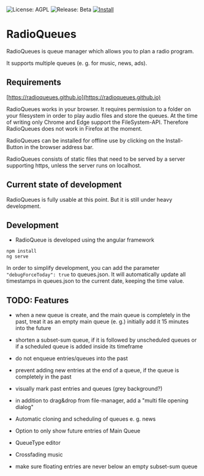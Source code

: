 ![License: AGPL](https://img.shields.io/github/license/radioqueues/radioqueues) ![Release: Beta](https://img.shields.io/badge/Release-Beta-blue) [![Install](https://img.shields.io/badge/Install-green)](https://radioqueues.github.io)


# RadioQueues

RadioQueues is queue manager which allows you to plan a radio program.

It supports multiple queues (e. g. for music, news, ads).

## Requirements

[https://radioqueues.github.io](https://radioqueues.github.io)

RadioQueues works in your browser. It requires permission to a folder on your filesystem in order to play audio files and store the queues. At the time of writing only Chrome and Edge support the FileSystem-API. Therefore RadioQueues does not work in Firefox at the moment.

RadioQueues can be installed for offline use by clicking on the Install-Button in the browser address bar.


RadioQueues consists of static files that need to be served by a server supporting https, unless the server runs on localhost.

## Current state of development

RadioQueues is fully usable at this point. But it is still under heavy development.

## Development

- RadioQueue is developed using the angular framework

~~~~
npm install
ng serve
~~~~

In order to simplify development, you can add the parameter `"debugForceToday": true` to queues.json. It will automatically update all timestamps in queues.json to the current date, keeping the time value.


## TODO: Features

- when a new queue is create, and the main queue is completely in the past, treat it as an empty main queue (e. g.) initially add it 15 minutes into the future

- shorten a subset-sum queue, if it is followed by unscheduled queues or if a scheduled queue is added inside its timeframe

- do not enqueue entries/queues into the past
- prevent adding new entries at the end of a queue, if the queue is completely in the past
- visually mark past entries and queues (grey background?)

- in addition to drag&drop from file-manager, add a "multi file opening dialog" 

- Automatic cloning and scheduling of queues e. g. news
- Option to only show future entries of Main Queue
- QueueType editor
- Crossfading music
- make sure floating entries are never below an empty subset-sum queue

